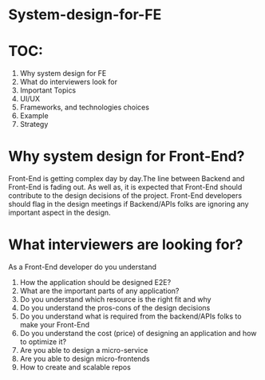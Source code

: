 # System-design-for-FE
# TOC:

1. Why system design for FE
2. What do interviewers look for
3. Important Topics
4. UI/UX
5. Frameworks, and technologies choices
6. Example
7. Strategy

# Why system design for Front-End?

Front-End is getting complex day by day.The line between Backend and Front-End is fading out. As well as, it is expected that Front-End should contribute to the design decisions of the project. Front-End developers should flag in the design meetings if Backend/APIs folks are ignoring any important aspect in the design.

# What interviewers are looking for?

As a Front-End developer do you understand

1. How the application should be designed E2E?
2. What are the important parts of any application?
3. Do you understand which resource is the right fit and why
4. Do you understand the pros-cons of the design decisions
5. Do you understand what is required from the backend/APIs folks to make your Front-End
6. Do you understand the cost (price) of designing an application and how to optimize it?
7. Are you able to design a micro-service
8. Are you able to design micro-frontends
9. How to create and scalable repos
